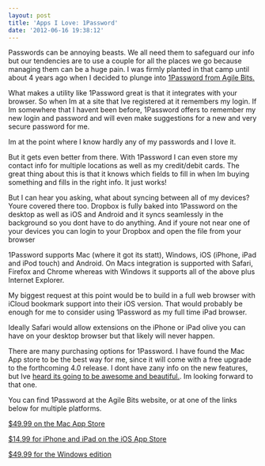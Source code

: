 ```yaml
---
layout: post
title: 'Apps I Love: 1Password'
date: '2012-06-16 19:38:12'
---
```


Passwords can be annoying beasts. We all need them to safeguard our info
but our tendencies are to use a couple for all the places we go because
managing them can be a huge pain. I was firmly planted in that camp
until about 4 years ago when I decided to plunge into [1Password from
Agile Bits.](https://agilebits.com/onepassword)

What makes a utility like 1Password great is that it integrates with
your browser. So when Im at a site that Ive registered at it remembers
my login. If Im somewhere that I havent been before, 1Password offers to
remember my new login and password and will even make suggestions for a
new and very secure password for me.

Im at the point where I know hardly any of my passwords and I love it.

But it gets even better from there. With 1Password I can even store my
contact info for multiple locations as well as my credit/debit cards.
The great thing about this is that it knows which fields to fill in when
Im buying something and fills in the right info. It just works!

But I can hear you asking, what about syncing between all of my devices?
Youre covered there too. Dropbox is fully baked into 1Password on the
desktop as well as iOS and Android and it syncs seamlessly in the
background so you dont have to do anything. And if youre not near one of
your devices you can login to your Dropbox and open the file from your
browser

1Password supports Mac (where it got its statt), Windows, iOS (iPhone,
iPad and iPod touch) and Android. On Macs integration is supported with
Safari, Firefox and Chrome whereas with Windows it supports all of the
above plus Internet Explorer.

My biggest request at this point would be to build in a full web browser
with iCloud bookmark support into their iOS version. That would probably
be enough for me to consider using 1Password as my full time iPad
browser.

Ideally Safari would allow extensions on the iPhone or iPad olive you
can have on your desktop browser but that likely will never happen.

There are many purchasing options for 1Password. I have found the Mac
App store to be the best way for me, since it will come with a free
upgrade to the forthcoming 4.0 release. I dont have zany info on the new
features, but Ive [heard its going to be awesome and
beautiful.](http://brettterpstra.com/wrapping-up-wwdc-2012/). Im looking
forward to that one.

You can find 1Password at the Agile Bits website, or at one of the links
below for multiple platforms.

[\$49.99 on the Mac App
Store](http://click.linksynergy.com/fs-bin/stat?id=IlkrxPmy5Xo&offerid=146261&type=3&subid=0&tmpid=1826&RD_PARM1=http%253A%252F%252Fitunes.apple.com%252Fus%252Fapp%252F1password%252Fid443987910%253Fmt%253D12%2526uo%253D4%2526partnerId%253D30)

[\$14.99 for iPhone and iPad on the iOS App
Store](http://click.linksynergy.com/fs-bin/click?id=IlkrxPmy5Xo&offerid=146261.319898689&type=2&subid=0)

[\$49.99 for the Windows edition](https://agilebits.com/store/standard)
